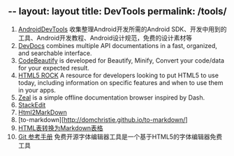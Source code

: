 --
layout: layout
title: DevTools
permalink: /tools/
---

1. [AndroidDevTools][AndroidDevTools] 收集整理Android开发所需的Android SDK、开发中用到的工具、Android开发教程、Android设计规范，免费的设计素材等
1. [DevDocs][DevDocs] combines multiple API documentations in a fast, organized, and searchable interface.
1. [CodeBeautify][CodeBeautify] is developed for Beautify, Minify, Convert your code/data for your expected result.
1. [HTML5 ROCK][HTML5ROCK]  A resource for developers looking to put HTML5 to use today, including information on specific features and when to use them in your apps.
1. [Zeal][Zeal] is a simple offline documentation browser inspired by Dash.
1. [StackEdit][StackEdit]
2. [Html2MarkDown][Html2MarkDown]
2. [to-markdown][http://domchristie.github.io/to-markdown/]
2. [HTML表转换为Markdown表格 ][HTMLTable2MarkdownTable]
3. [Git 参考手册][gitref] 免费开源字体编辑器工具是一个基于HTML5的字体编辑器免费工具

[AndroidDevTools]: http://www.androiddevtools.cn/
[DevDocs]: https://devdocs.io
[CodeBeautify]: http://codebeautify.org/
[HTML5ROCK]: http://www.html5rocks.com 
[Zeal]: https://zealdocs.org/
[StackEdit]: https://stackedit.io/
[Html2MarkDown]: http://blog.ilvelh.com/html2markdown/index.html
[HTMLTable2MarkdownTable]: http://html2markdown.eliyar.biz/
[gitref]: http://blog.ilvelh.com/gitref/zh/index.html
